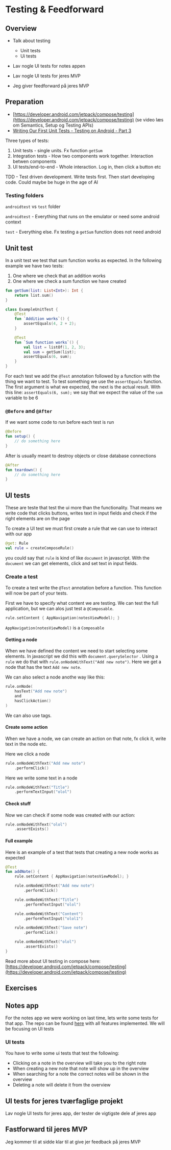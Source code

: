 # Testing & Feedforward



## Overview

- Talk about testing
  - Unit tests
  - Ui tests

- Lav nogle UI tests for notes appen
- Lav nogle UI tests for jeres MVP
- Jeg giver feedforward på jeres MVP



## Preparation

- [https://developer.android.com/jetpack/compose/testing](https://developer.android.com/jetpack/compose/testing) (se video læs om Semantics, Setup og Testing APIs)
- [Writing Our First Unit Tests - Testing on Android - Part 3](https://youtu.be/W0ag98EDhGc?si=3lCv9r2_EFXq3tAL)



Three types of tests:

1. Unit tests - single units. Fx function `getSum` 
2. Integration tests - How two components work together. Interaction betwen components
3. UI tests/end-to-end - Whole interaction. Log in, then click a button etc



TDD - Test driven development. Write tests first. Then start developing code. Could maybe be huge in the age of AI



### Testing folders

`androidtest` vs `test` folder

`androidtest` - Everything that runs on the emulator or need some android context

`test` - Everything else. Fx testing a `getSum` function does not need android



## Unit test

In a unit test we test that sum function works as expected. In the following example we have two tests: 

1. One where we check that an addition works
2. One where we check a sum function we have created

```kotlin
fun getSum(list: List<Int>): Int {
    return list.sum()
}

class ExampleUnitTest {
    @Test
    fun `Addition works`() {
        assertEquals(4, 2 + 2);
    }

    @Test
    fun `Sum function works`() {
        val list = listOf(1, 2, 3);
        val sum = getSum(list);
        assertEquals(6, sum);
    }
}
```

For each test we add the `@Test` annotation followed by a function with the thing we want to test. To test something we use the `assertEquals` function. The first argument is what we expected, the next is the actual result. With this line: `assertEquals(6, sum);` we say that we expect the value of the `sum` variable to be 6



### `@Before` and `@After`

If we want some code to run before each test is run

```kotlin
@Before
fun setup() {
	// do something here
}
```



After is usually meant to destroy objects or close database connections

```kotlin
@After
fun teardown() {
	// do something here
}
```



## UI tests

These are teste that test the ui more than the functionality. That means we write code that clicks buttons, writes text in input fields and check if the right elements are on the page



To create a UI test we must first create a rule that we can use to interact with our app

```kotlin
@get: Rule
val rule = createComposeRule()
```

you could say that `rule` is kind of like `document` in javascript. With the `document` we can get elements, click and set text in input fields. 



### Create a test

To create a test write the `@Test` annotation before a function. This function will now be part of your tests. 

First we have to specify what content we are testing. We can test the full application, but we can alos just test a `@Composable`. 

```kotlin
rule.setContent { AppNavigation(notesViewModel); }
```

`AppNavigation(notesViewModel)` is a `Composable`



#### Getting a node

When we have defined the content we need to start selecting some elements. In javascript we did this with `document.querySelector` . Using a `rule` we do that with `rule.onNodeWithText("Add new note")`. Here we get a node that has the text `Add new note`. 



We can also select a node anothe way like this:

```kotlin
rule.onNode(
	hasText("Add new note")
	and
	hasClickAction()
)
```

We can also use tags. 



#### Create some action

When we have a node, we can create an action on that note, fx click it, write text in the node etc.

Here we click a node

```kotlin
rule.onNodeWithText("Add new note")
	.performClick()
```



Here we write some text in a node

```kotlin
rule.onNodeWithText("Title")
	.performTextInput("olol")
```



#### Check stuff

Now we can check if some node was created with our action:

```kotlin
rule.onNodeWithText("olol")
	.assertExists()
```



#### Full example

Here is an example of a test that tests that creating a new node works as expected

```kotlin
@Test
fun addNote() {
    rule.setContent { AppNavigation(notesViewModel); }

    rule.onNodeWithText("Add new note")
        .performClick()

    rule.onNodeWithText("Title")
        .performTextInput("olol")

    rule.onNodeWithText("Content")
        .performTextInput("olol1")

    rule.onNodeWithText("Save note")
        .performClick()

    rule.onNodeWithText("olol")
        .assertExists()
}
```



Read more about UI testing in compose here: [https://developer.android.com/jetpack/compose/testing](https://developer.android.com/jetpack/compose/testing)



## Exercises



## Notes app

For the notes app we were working on last time, lets write some tests for that app. The repo can be found [here](https://github.com/behu-kea/ita-23-2-sem-code/tree/for-testing-lecture/noteapp) with all features implemented. We will be focusing on UI tests



### UI tests

You have to write some ui tests that test the following:

- Clicking on a note in the overview will take you to the right note
- When creating a new note that note will show up in the overview
- When searching for a note the correct notes will be shown in the overview
- Deleting a note will delete it from the overview



## UI tests for jeres tværfaglige projekt

Lav nogle UI tests for jeres app, der tester de vigtigste dele af jeres app



## Fastforward til jeres MVP

Jeg kommer til at sidde klar til at give jer feedback på jeres MVP



